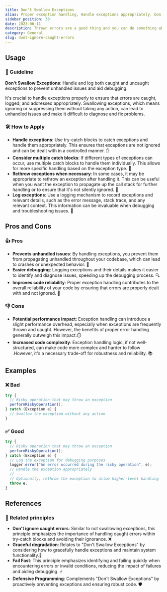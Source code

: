 ```yaml
---
title: Don't Swallow Exceptions
alias: Proper exception handling, Handle exceptions appropriately, Don't hide errors, Exception Handling, Error Handling
sidebar_position: 30
date: 2023-06-11
description: Thrown errors are a good thing and you can do something about them. The rule is “Don't ignore caught errors”
category: General
slug: dont-ignore-caught-errors
---
```


## Usage
### 📝 Guideline
**Don't Swallow Exceptions**: Handle and log both caught and uncaught exceptions to prevent unhandled issues and aid debugging.

It's crucial to handle exceptions properly to ensure that errors are caught, logged, and addressed appropriately. Swallowing exceptions, which means ignoring or suppressing them without taking any action, can lead to unhandled issues and make it difficult to diagnose and fix problems.

### 🛠️ How to Apply
- **Handle exceptions**: Use try-catch blocks to catch exceptions and handle them appropriately. This ensures that exceptions are not ignored and can be dealt with in a controlled manner. ✋
- **Consider multiple catch blocks**: If different types of exceptions can occur, use multiple catch blocks to handle them individually. This allows for more specific handling based on the exception type. 🚦
- **Rethrow exceptions when necessary**: In some cases, it may be appropriate to rethrow an exception after handling it. This can be useful when you want the exception to propagate up the call stack for further handling or to ensure that it's not silently ignored. 🔁
- **Log exceptions**: Use a logging mechanism to record exceptions and relevant details, such as the error message, stack trace, and any relevant context. This information can be invaluable when debugging and troubleshooting issues. 📝

## Pros and Cons

### 👍 Pros
- **Prevents unhandled issues**: By handling exceptions, you prevent them from propagating unhandled throughout your codebase, which can lead to crashes or unexpected behavior. 🚧
- **Easier debugging**: Logging exceptions and their details makes it easier to identify and diagnose issues, speeding up the debugging process. 🔍
- **Improves code reliability**: Proper exception handling contributes to the overall reliability of your code by ensuring that errors are properly dealt with and not ignored. 💪

### 👎 Cons
- **Potential performance impact**: Exception handling can introduce a slight performance overhead, especially when exceptions are frequently thrown and caught. However, the benefits of proper error handling generally outweigh this impact.⏱️
- **Increased code complexity**: Exception handling logic, if not well-structured, can make code more complex and harder to follow .However, it's a necessary trade-off for robustness and reliability. 📚

## Examples

### ❌ Bad
```typescript
try {
  // Risky operation that may throw an exception
  performRiskyOperation();
} catch (Exception e) {
  // Swallow the exception without any action
}
```

### ✅ Good
```typescript
try {
  // Risky operation that may throw an exception
  performRiskyOperation();
} catch (Exception e) {
  // Log the exception for debugging purposes
  logger.error("An error occurred during the risky operation", e);
  // Handle the exception appropriately
  // ...
  // Optionally, rethrow the exception to allow higher-level handling
  throw e;
}
```

## References

### 🔀 Related principles
- **Don't ignore caught errors**: Similar to not swallowing exceptions, this principle emphasizes the importance of handling caught errors within try-catch blocks and avoiding their ignorance. ❌
- **Graceful degradation**: Relates to "Don't Swallow Exceptions" by considering how to gracefully handle exceptions and maintain system functionality.🌈
- **Fail Fast**: This principle emphasizes identifying and failing quickly when encountering errors or invalid conditions, reducing the impact of failures and aiding debugging. ⚡
- **Defensive Programming**: Complements "Don't Swallow Exceptions" by proactively preventing exceptions and ensuring robust code. 🛡️